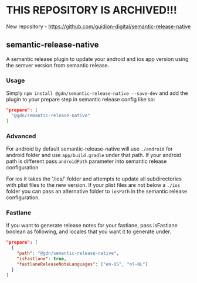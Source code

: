 # THIS REPOSITORY IS ARCHIVED!!!
New repository - https://github.com/guidion-digital/semantic-release-native

## semantic-release-native

A semantic release plugin to update your android and ios app version using the semver version from semantic release.

### Usage

Simply `npm install @gdn/semantic-release-native --save-dev` and add the plugin to your prepare step in semantic release config like so:

```json
"prepare": [
  "@gdn/semantic-release-native"
]
```
### Advanced

For android by default semantic-release-native will use `./android` for android folder and use `app/build.gradle` under that path. If your android path is different pass `androidPath` parameter into semantic release configuration

For ios it takes the '/ios/' folder and attempts to update all subdirectories with plist files to the new version. If your plist files are not below a `./ios` folder you can pass an alternative folder to `iosPath` in the semantic release configuration.

### Fastlane

If you want to generate release notes for your fastlane, pass isFastlane boolean as following, and locales that you want it to generate under.

```json
"prepare": [
  {
    "path": "@gdn/semantic-release-native",
    "isFastlane": true,
    "fastlaneReleaseNoteLanguages": ["en-US", "nl-NL"]
  }
]
```
